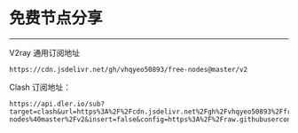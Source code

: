 # 免费节点分享

---

V2ray 通用订阅地址

```
https://cdn.jsdelivr.net/gh/vhqyeo50893/free-nodes@master/v2
```

Clash 订阅地址：

```
https://api.dler.io/sub?target=clash&url=https%3A%2F%2Fcdn.jsdelivr.net%2Fgh%2Fvhqyeo50893%2Ffree-nodes%40master%2Fv2&insert=false&config=https%3A%2F%2Fraw.githubusercontent.com%2FACL4SSR%2FACL4SSR%2Fmaster%2FClash%2Fconfig%2FACL4SSR_Online.ini
```
